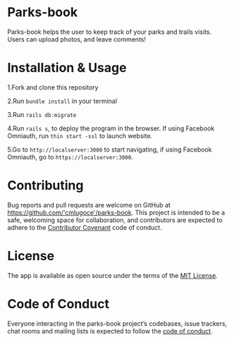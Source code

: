 # Parks-book

Parks-book helps the user to keep track of your parks and trails visits. Users can upload photos, and leave comments!

# Installation & Usage
 1.Fork and clone this repository
 
 2.Run `bundle install` in your terminal
 
 3.Run `rails db:migrate`
 
 4.Run `rails s`, to deploy the program in the browser. If using Facebook Omniauth, run `thin start -ssl` to launch website.
 
 5.Go to `http://localserver:3000` to start navigating, if using Facebook Omniauth, go to `https://localserver:3000`.

# Contributing
Bug reports and pull requests are welcome on GitHub at https://github.com/'cmlugoce'/parks-book. This project is intended to be a safe, welcoming space for collaboration, and contributors are expected to adhere to the [Contributor Covenant](https://gist.github.com/PurpleBooth/b24679402957c63ec426#contributing) code of conduct.

# License
The app is available as open source under the terms of the [MIT License](https://opensource.org/licenses/MIT).

# Code of Conduct

Everyone interacting in the parks-book project’s codebases, issue trackers, chat rooms and mailing lists is expected to follow the [code of conduct](https://github.com/cmlugoce/wanderer/blob/master/wanderer/CODE_OF_CONDUCT.md).
